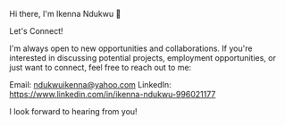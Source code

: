 Hi there, I'm Ikenna Ndukwu 👋


Let's Connect!

I'm always open to new opportunities and collaborations. If you're interested in discussing potential projects, employment opportunities, or just want to connect, feel free to reach out to me:

Email: ndukwuikenna@yahoo.com
LinkedIn: https://www.linkedin.com/in/ikenna-ndukwu-996021177

I look forward to hearing from you!
